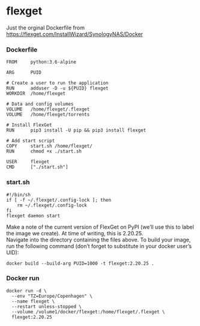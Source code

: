 # flexget
Just the orginal Dockerfile from https://flexget.com/InstallWizard/SynologyNAS/Docker

### Dockerfile
```
FROM     python:3.6-alpine

ARG      PUID

# Create a user to run the application
RUN      adduser -D -u ${PUID} flexget
WORKDIR  /home/flexget

# Data and config volumes
VOLUME   /home/flexget/.flexget
VOLUME   /home/flexget/torrents

# Install FlexGet
RUN      pip3 install -U pip && pip3 install flexget

# Add start script
COPY     start.sh /home/flexget/
RUN      chmod +x ./start.sh

USER     flexget
CMD      ["./start.sh"]
```

### start.sh
```
#!/bin/sh
if [ -f ~/.flexget/.config-lock ]; then
    rm ~/.flexget/.config-lock
fi
flexget daemon start
```

Make a note of the current version of FlexGet on PyPI (we’ll use this to label the image we create). At time of writing, this is 2.20.25.  
Navigate into the directory containing the files above. To build your image, run the following command (don’t forget to substitute in your docker user’s UID):

```
docker build --build-arg PUID=1000 -t flexget:2.20.25 .
```

### Docker run
```
docker run -d \
  --env "TZ=Europe/Copenhagen" \
  --name flexget \
  --restart unless-stopped \
  --volume /volume1/docker/flexget:/home/flexget/.flexget \
  flexget:2.20.25
```
